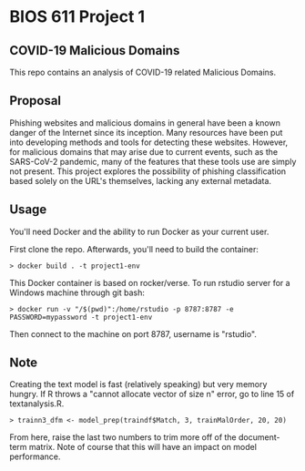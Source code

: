 BIOS 611 Project 1
====================

COVID-19 Malicious Domains
----------------------------------

This repo contains an analysis of COVID-19 related Malicious Domains. 

Proposal
--------
Phishing websites and malicious domains in general have been a known danger of the Internet since its inception. Many resources
have been put into developing methods and tools for detecting these websites. However, for malicious domains that may arise due to 
current events, such as the SARS-CoV-2 pandemic, many of the features that these tools use are simply not present. This project 
explores the possibility of phishing classification based solely on the URL's themselves, lacking any external metadata.


Usage
-----

You'll need Docker and the ability to run Docker as your current user.

First clone the repo. Afterwards, you'll need to build the container:

    > docker build . -t project1-env
	
This Docker container is based on rocker/verse. To run rstudio server for a Windows machine through git bash:

    > docker run -v "/$(pwd)":/home/rstudio -p 8787:8787 -e PASSWORD=mypassword -t project1-env
    
Then connect to the machine on port 8787, username is "rstudio".

Note
-------

Creating the text model is fast (relatively speaking) but very memory hungry. If R throws a "cannot allocate vector of size n" error, go to line 15 of textanalysis.R.

    > trainn3_dfm <- model_prep(traindf$Match, 3, trainMalOrder, 20, 20)

From here, raise the last two numbers to trim more off of the document-term matrix. Note of course that this will have an impact on model performance. 